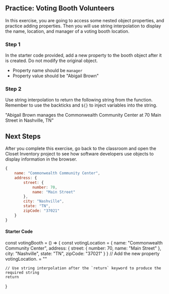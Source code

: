 ## Practice: Voting Booth Volunteers

In this exercise, you are going to access some nested object properties, and practice adding properties. Then you will use string interpolation to display the name, location, and manager of a voting booth location.

### Step 1

In the starter code provided, add a new property to the booth object after it is created. Do not modify the original object. 

* Property name should be `manager`
* Property value should be "Abigail Brown"

### Step 2

Use string interpolation to return the following string from the function. Remember to use the backticks and `${}` to inject variables into the string.

"Abigail Brown manages the Commonwealth Community Center at 70 Main Street in Nashville, TN"

## Next Steps

After you complete this exercise, go back to the classroom and open the Closet Inventory project to see how software developers use objects to display information in the browser.







```js
{
	name: "Commonwealth Community Center",
	address: {
		street: {
			number: 70,
			name: "Main Street"
		},
		city: "Nashville",
		state: "TN",
		zipCode: "37021"
	}
}
```

#### Starter Code

const votingBooth = () => {
    const votingLocation = {
    	name: "Commonwealth Community Center",
    	address: {
    		street: {
    			number: 70,
    			name: "Main Street"
    		},
    		city: "Nashville",
    		state: "TN",
    		zipCode: "37021"
    	}
    }
    // Add the new property
    votingLocation. = ""
    
    // Use string interpolation after the `return` keyword to produce the required string
    return 
}




<!--stackedit_data:
eyJoaXN0b3J5IjpbMTg4OTk3Mzg4OF19
-->
